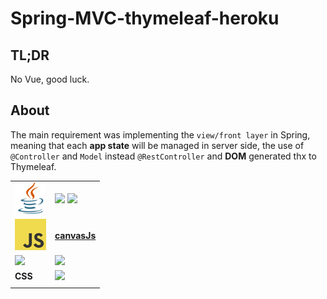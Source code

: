 # Spring-MVC-thymeleaf-heroku
## TL;DR
No Vue, good luck.

## About
The main requirement was implementing the ``view/front layer`` in Spring, meaning that each **app state** will be managed in server side, the use of ``@Controller`` and ``Model`` instead ``@RestController`` and **DOM** generated thx to Thymeleaf.

|  | | 
| ------------- | ------------- | 
| <img width="50" src="https://raw.githubusercontent.com/github/explore/80688e429a7d4ef2fca1e82350fe8e3517d3494d/topics/java/java.png" /> | [<img width="50" src="https://avatars0.githubusercontent.com/u/317776?s=200&v=4" />](https://github.com/spring-projects/spring-boot) [<img width="50" src="https://avatars0.githubusercontent.com/u/1492367?s=200&v=4" />](https://github.com/thymeleaf) | 
| <img width="50" src="https://raw.githubusercontent.com/github/explore/80688e429a7d4ef2fca1e82350fe8e3517d3494d/topics/javascript/javascript.png"> | [**canvasJs**](https://canvasjs.com/) |
| <img width="35%" src="https://avatars0.githubusercontent.com/u/1525981?s=200&v=4"> |  <img width="50" src="https://avatars0.githubusercontent.com/u/983927?s=200&v=4" />  |
|  **CSS** | [<img width="50" src="https://avatars1.githubusercontent.com/u/2918581?s=200&v=4">](https://github.com/twbs) |
|  |  |
